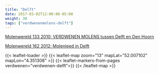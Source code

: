 ```yaml
---
title: "Delft"
date: 2017-03-02T12:00:00-05:00
weight: 30
tags: ["verdwenenmolens-delft"]
---
```

[Molenwereld 133 2010: VERDWENEN MOLENS tussen Delft en Den Hoorn](https://www.molenwereld.com/wp-content/uploads/2016/11/Nr.-133-januari-2010.pdf)

[Molenwereld 162 2012: Molenleed in Delft](https://www.molenwereld.com/wp-content/uploads/2016/03/Nr.-162-September-2012.pdf)

{{< leaflet-loader >}}
{{< leaflet-map zoom="13" mapLat="52.007102" mapLon="4.351308" >}}
    {{< leaflet-markers-from-pages verdwenen="verdwenen-delft">}}
{{< /leaflet-map >}}


